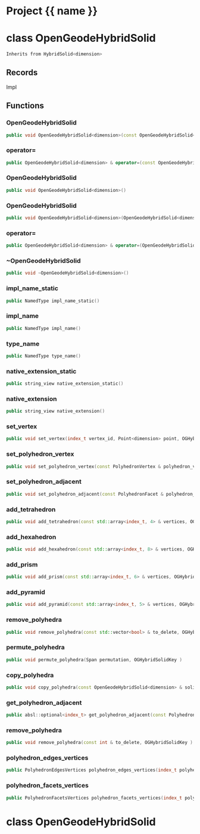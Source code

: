 <script setup>
import {useRoute} from 'vitepress'
const {path} = useRoute()
const tokens = path.split('/')
const words = tokens[2].split('-');
for (let i = 0; i < words.length; i++) {
    words[i] = words[i].charAt(0).toUpperCase() + words[i].slice(1);
    words[i] = words[i].replace('geode', 'Geode')
}
const name = words.join('-');
</script>
# Project {{ name }}

# class OpenGeodeHybridSolid


```cpp
Inherits from HybridSolid<dimension>
```



## Records

Impl



## Functions

### OpenGeodeHybridSolid

```cpp
public void OpenGeodeHybridSolid<dimension>(const OpenGeodeHybridSolid<dimension> & )
```


### operator=

```cpp
public OpenGeodeHybridSolid<dimension> & operator=(const OpenGeodeHybridSolid<dimension> & )
```


### OpenGeodeHybridSolid

```cpp
public void OpenGeodeHybridSolid<dimension>()
```


### OpenGeodeHybridSolid

```cpp
public void OpenGeodeHybridSolid<dimension>(OpenGeodeHybridSolid<dimension> && other)
```


### operator=

```cpp
public OpenGeodeHybridSolid<dimension> & operator=(OpenGeodeHybridSolid<dimension> && other)
```


### ~OpenGeodeHybridSolid

```cpp
public void ~OpenGeodeHybridSolid<dimension>()
```


### impl_name_static

```cpp
public NamedType impl_name_static()
```


### impl_name

```cpp
public NamedType impl_name()
```


### type_name

```cpp
public NamedType type_name()
```


### native_extension_static

```cpp
public string_view native_extension_static()
```


### native_extension

```cpp
public string_view native_extension()
```


### set_vertex

```cpp
public void set_vertex(index_t vertex_id, Point<dimension> point, OGHybridSolidKey )
```


### set_polyhedron_vertex

```cpp
public void set_polyhedron_vertex(const PolyhedronVertex & polyhedron_vertex, index_t vertex_id, OGHybridSolidKey )
```


### set_polyhedron_adjacent

```cpp
public void set_polyhedron_adjacent(const PolyhedronFacet & polyhedron_facet, index_t adjacent_id, OGHybridSolidKey )
```


### add_tetrahedron

```cpp
public void add_tetrahedron(const std::array<index_t, 4> & vertices, OGHybridSolidKey )
```


### add_hexahedron

```cpp
public void add_hexahedron(const std::array<index_t, 8> & vertices, OGHybridSolidKey )
```


### add_prism

```cpp
public void add_prism(const std::array<index_t, 6> & vertices, OGHybridSolidKey )
```


### add_pyramid

```cpp
public void add_pyramid(const std::array<index_t, 5> & vertices, OGHybridSolidKey )
```


### remove_polyhedra

```cpp
public void remove_polyhedra(const std::vector<bool> & to_delete, OGHybridSolidKey )
```

### permute_polyhedra

```cpp
public void permute_polyhedra(Span permutation, OGHybridSolidKey )
```


### copy_polyhedra

```cpp
public void copy_polyhedra(const OpenGeodeHybridSolid<dimension> & solid_mesh, OGHybridSolidKey )
```


### get_polyhedron_adjacent

```cpp
public absl::optional<index_t> get_polyhedron_adjacent(const PolyhedronFacet & polyhedron_facet)
```


### remove_polyhedra

```cpp
public void remove_polyhedra(const int & to_delete, OGHybridSolidKey )
```


### polyhedron_edges_vertices

```cpp
public PolyhedronEdgesVertices polyhedron_edges_vertices(index_t polyhedron)
```


### polyhedron_facets_vertices

```cpp
public PolyhedronFacetsVertices polyhedron_facets_vertices(index_t polyhedron)
```




# class OpenGeodeHybridSolid

